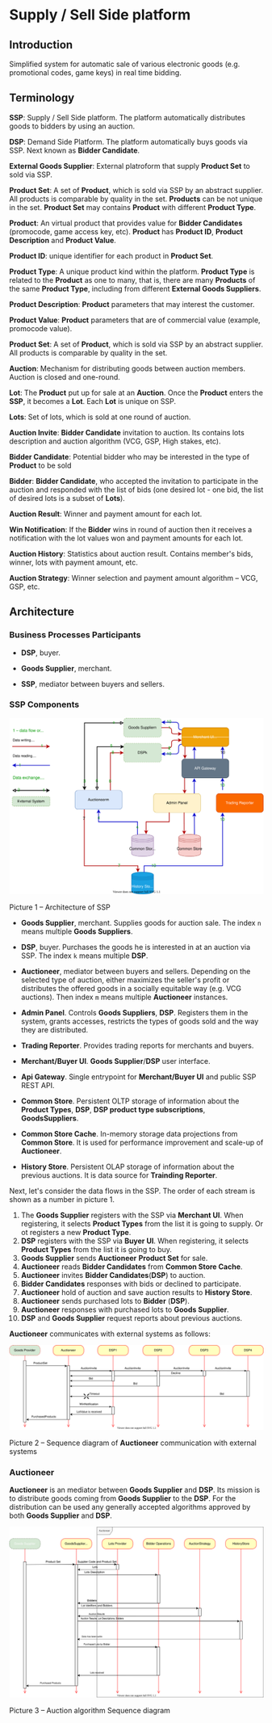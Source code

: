 # Supply / Sell Side platform

## Introduction

Simplified system for automatic sale of various electronic goods (e.g. promotional codes, game keys) in real time bidding.

## Terminology

__SSP__: Supply / Sell Side platform. The platform automatically distributes goods to bidders by using an auction.

__DSP__: Demand Side Platform. The platform automatically buys goods via SSP. Next known as __Bidder Candidate__.

__External Goods Supplier__: External platroform that supply __Product Set__ to sold via SSP.

__Product Set__: A set of __Product__, which is sold via SSP by an abstract supplier. All products is comparable by quality in the set. __Products__ can be not unique in the set. __Product Set__ may contains __Product__ with different __Product Type__.

__Product__: An virtual product that provides value for __Bidder Candidates__ (promocode, game access key, etc). __Product__ has __Product ID__, __Product Description__ and __Product Value__. 

__Product ID__: unique identifier for each product in __Product Set__.

__Product Type__: A unique product kind within the platform. __Product Type__ is related to the __Product__ as one to many, that is, there are many __Products__ of the same __Product Type__, including from different __External Goods Suppliers__.

__Product Description__: __Product__ parameters that may interest the customer.

__Product Value__: __Product__ parameters that are of commercial value (example, promocode value).

__Product Set__: A set of __Product__, which is sold via SSP by an abstract supplier. All products is comparable by quality in the set.

__Auction__: Mechanism for distributing goods between auction members. Auction is closed and one-round.

__Lot__: The __Product__ put up for sale at an __Auction__. Once the __Product__ enters the __SSP__, it becomes a __Lot__. Each __Lot__ is unique on SSP.

__Lots__: Set of lots, which is sold at one round of auction.

__Auction Invite__: __Bidder Candidate__ invitation to auction. Its contains lots description and auction algorithm (VCG, GSP, High stakes, etc).

__Bidder Candidate__: Potential bidder who may be interested in the type of __Product__ to be sold 

__Bidder__:  __Bidder Candidate__, who accepted the invitation to participate in the auction and responded with the list of bids (one desired lot - one bid, the list of desired lots is a subset of __Lots__).

__Auction Result__: Winner and payment amount for each lot.

__Win Notification__: If the __Bidder__ wins in round of auction then it receives a notification with the lot values won and payment amounts for each lot.

__Auction History__: Statistics about auction result. Contains member's bids, winner, lots with payment amount, etc.

__Auction Strategy__: Winner selection and payment amount algorithm – VCG, GSP, etc.


## Architecture

### Business Processes Participants

- __DSP__, buyer.

- __Goods Supplier__, merchant.

- __SSP__, mediator between buyers and sellers. 

### SSP Components 

![pic0](doc/architecture.svg)

Picture 1 – Architecture of SSP 

- __Goods Supplier__, merchant. Supplies goods for auction sale. The index `n` means multiple __Goods Suppliers__.

- __DSP__, buyer. Purchases the goods he is interested in at an auction via SSP. The index `k` means multiple __DSP__.

- __Auctioneer__, mediator between buyers and sellers. Depending on the selected type of auction, either maximizes the seller's profit or distributes the offered goods in a socially equitable way (e.g. VCG auctions). Then index `m` means multiple __Auctioneer__ instances.

- __Admin Panel__. Controls __Goods Suppliers__, __DSP__. Registers them in the system, grants accesses, restricts the types of goods sold and the way they are distributed.

- __Trading Reporter__. Provides trading reports for merchants and buyers.

- __Merchant/Buyer UI__. __Goods Supplier__/__DSP__ user interface.

- __Api Gateway__. Single entrypoint for __Merchant/Buyer UI__ and public SSP REST API.

- __Common Store__. Persistent OLTP storage of information about the __Product Types__, __DSP__, __DSP product type subscriptions__, __GoodsSuppliers__.

- __Common Store Cache__. In-memory storage data projections from __Common Store__. It is used for performance improvement and scale-up of __Auctioneer__.

- __History Store__. Persistent OLAP storage of information about the previous auctions. It is data source for __Trainding Reporter__.

Next, let's consider the data flows in the SSP. The order of each stream is shown as a number in picture 1.

1. The __Goods Supplier__ registers with the SSP via __Merchant UI__. When registering, it selects __Product Types__ from the list it is going to supply. Or ot registers a new __Product Type__.
2. __DSP__ registers with the SSP via __Buyer UI__. When registering, it selects __Product Types__ from the list it is going to buy. 
3. __Goods Supplier__ sends __Auctioneer__ __Product Set__ for sale.
4. __Auctioneer__ reads __Bidder Candidates__ from __Common Store Cache__.
5. __Auctioneer__ invites __Bidder Candidates__(__DSP__) to auction.
6. __Bidder Candidates__ responses with bids or declined to participate.
7. __Auctioneer__ hold of auction and save auction results to __History Store__.
8. __Auctioneer__ sends purchased lots to __Bidder__ (__DSP__).
9. __Auctioneer__ responses with purchased lots to __Goods Supplier__.
10. __DSP__ and __Goods Supplier__ request reports about previous auctions.

__Auctioneer__ communicates with external systems as follows:

![pic1](doc/ssp-with-external-system-relations.svg)

Picture 2 – Sequence diagram of __Auctioneer__ communication with external systems

### Auctioneer

__Auctioneer__ is an mediator between __Goods Supplier__ and __DSP__.  Its mission is to distribute goods coming from __Goods Supplier__ to the __DSP__. For the distribution can be used any generally accepted algorithms approved by both __Goods Supplier__ and __DSP__.

![pic2](doc/bussines-flow-ssp-and-external-systems.svg)

Picture 3 – Auction algorithm Sequence diagram
